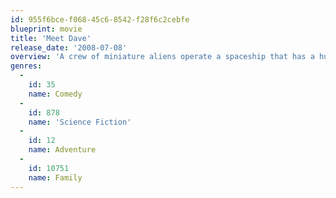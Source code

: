 ```yaml
---
id: 955f6bce-f068-45c6-8542-f28f6c2cebfe
blueprint: movie
title: 'Meet Dave'
release_date: '2008-07-08'
overview: 'A crew of miniature aliens operate a spaceship that has a human form. While trying to save their planet, the aliens encounter a new problem, as their ship becomes smitten with an Earth woman.'
genres:
  -
    id: 35
    name: Comedy
  -
    id: 878
    name: 'Science Fiction'
  -
    id: 12
    name: Adventure
  -
    id: 10751
    name: Family
---
```

